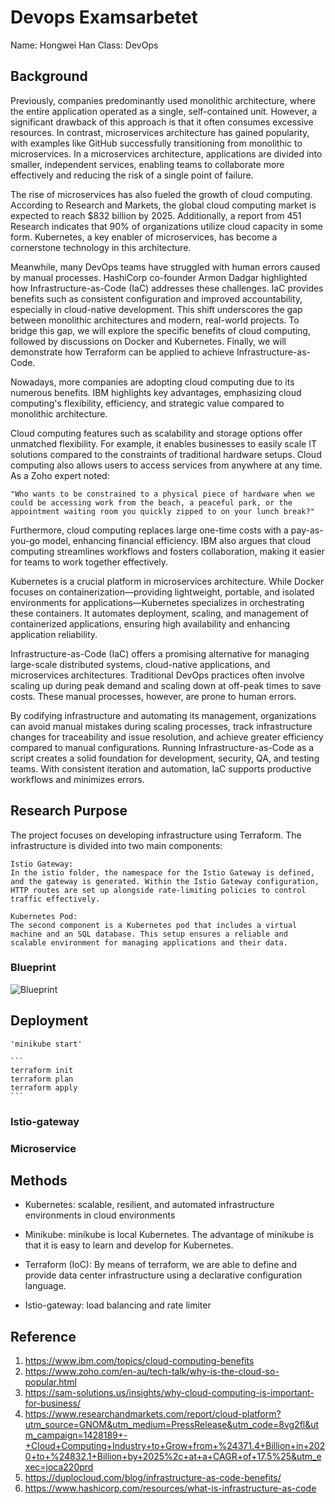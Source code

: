 # Devops Examsarbetet

Name: Hongwei Han
Class: DevOps

## Background

Previously, companies predominantly used monolithic architecture, where the entire application operated as a single, self-contained unit. However, a significant drawback of this approach is that it often consumes excessive resources. In contrast, microservices architecture has gained popularity, with examples like GitHub successfully transitioning from monolithic to microservices. In a microservices architecture, applications are divided into smaller, independent services, enabling teams to collaborate more effectively and reducing the risk of a single point of failure.

The rise of microservices has also fueled the growth of cloud computing. According to Research and Markets, the global cloud computing market is expected to reach $832 billion by 2025. Additionally, a report from 451 Research indicates that 90% of organizations utilize cloud capacity in some form. Kubernetes, a key enabler of microservices, has become a cornerstone technology in this architecture.

Meanwhile, many DevOps teams have struggled with human errors caused by manual processes. HashiCorp co-founder Armon Dadgar highlighted how Infrastructure-as-Code (IaC) addresses these challenges. IaC provides benefits such as consistent configuration and improved accountability, especially in cloud-native development. This shift underscores the gap between monolithic architectures and modern, real-world projects. To bridge this gap, we will explore the specific benefits of cloud computing, followed by discussions on Docker and Kubernetes. Finally, we will demonstrate how Terraform can be applied to achieve Infrastructure-as-Code.

Nowadays, more companies are adopting cloud computing due to its numerous benefits. IBM highlights key advantages, emphasizing cloud computing's flexibility, efficiency, and strategic value compared to monolithic architecture.

Cloud computing features such as scalability and storage options offer unmatched flexibility. For example, it enables businesses to easily scale IT solutions compared to the constraints of traditional hardware setups. Cloud computing also allows users to access services from anywhere at any time. As a Zoho expert noted:

    "Who wants to be constrained to a physical piece of hardware when we could be accessing work from the beach, a peaceful park, or the appointment waiting room you quickly zipped to on your lunch break?"

Furthermore, cloud computing replaces large one-time costs with a pay-as-you-go model, enhancing financial efficiency. IBM also argues that cloud computing streamlines workflows and fosters collaboration, making it easier for teams to work together effectively.

Kubernetes is a crucial platform in microservices architecture. While Docker focuses on containerization—providing lightweight, portable, and isolated environments for applications—Kubernetes specializes in orchestrating these containers. It automates deployment, scaling, and management of containerized applications, ensuring high availability and enhancing application reliability.

Infrastructure-as-Code (IaC) offers a promising alternative for managing large-scale distributed systems, cloud-native applications, and microservices architectures. Traditional DevOps practices often involve scaling up during peak demand and scaling down at off-peak times to save costs. These manual processes, however, are prone to human errors.

By codifying infrastructure and automating its management, organizations can avoid manual mistakes during scaling processes, track infrastructure changes for traceability and issue resolution, and achieve greater efficiency compared to manual configurations. Running Infrastructure-as-Code as a script creates a solid foundation for development, security, QA, and testing teams. With consistent iteration and automation, IaC supports productive workflows and minimizes errors.

## Research Purpose

The project focuses on developing infrastructure using Terraform. The infrastructure is divided into two main components:

    Istio Gateway:
    In the istio folder, the namespace for the Istio Gateway is defined, and the gateway is generated. Within the Istio Gateway configuration, HTTP routes are set up alongside rate-limiting policies to control traffic effectively.

    Kubernetes Pod:
    The second component is a Kubernetes pod that includes a virtual machine and an SQL database. This setup ensures a reliable and scalable environment for managing applications and their data.

### Blueprint

![Blueprint](https://miro.com/app/board/uXjVLDTQ2CM=/?moveToWidget=3458764607442400329&cot=14)

## Deployment

    'minikube start'

    ``` 
    terraform init
    terraform plan
    terraform apply
    ```

### Istio-gateway

### Microservice

## Methods

- Kubernetes: scalable, resilient, and automated infrastructure environments in cloud environments

- Minikube: minikube is local Kubernetes. The advantage of minikube is that it is easy to learn and develop for Kubernetes.

- Terraform (IoC): By means of terraform, we are able to define and provide data center infrastructure using a declarative configuration language.

- Istio-gateway: load balancing and rate limiter

## Reference

1. https://www.ibm.com/topics/cloud-computing-benefits
2. https://www.zoho.com/en-au/tech-talk/why-is-the-cloud-so-popular.html
3. https://sam-solutions.us/insights/why-cloud-computing-is-important-for-business/
4. https://www.researchandmarkets.com/report/cloud-platform?utm_source=GNOM&utm_medium=PressRelease&utm_code=8vg2fl&utm_campaign=1428189+-+Cloud+Computing+Industry+to+Grow+from+%24371.4+Billion+in+2020+to+%24832.1+Billion+by+2025%2c+at+a+CAGR+of+17.5%25&utm_exec=joca220prd
5. https://duplocloud.com/blog/infrastructure-as-code-benefits/
6. https://www.hashicorp.com/resources/what-is-infrastructure-as-code